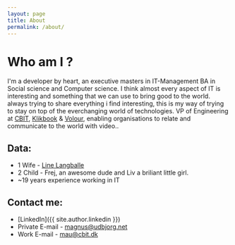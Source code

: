 ```yaml
---
layout: page
title: About
permalink: /about/
---
```

# Who am I ?
I'm a developer by heart, an executive masters in IT-Management BA in Social science and Computer science. I think almost every aspect of IT is interesting and something that we can use to bring good to the world. always trying to share everything i find interesting, this is my way of trying to stay on top of the everchanging world of technologies. VP of Engineering at [CBIT](https://cbitbooking.dk/), [Klikbook](https://klikbook.dk/) & [Volour](https://volour.dk/), enabling organisations to relate and communicate to the world with video..

## Data:

* 1 Wife - [Line Langballe](http://www.linelangballe.dk)
* 2 Child - Frej, an awesome dude and Liv a briliant little girl.
* ~19 years experience working in IT

## Contact me:
* [LinkedIn]({{ site.author.linkedin }})
* Private E-mail - [magnus@udbjorg.net](mailto:magnus@udbjorg.net)
* Work E-mail - [mau@cbit.dk](mailto:mau@cbit.dk)


